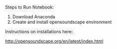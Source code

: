 Steps to Run Notebook:


1. Download Anaconda
2. Create and install opensoundscape environment



Instructions on installations here: 

http://opensoundscape.org/en/latest/index.html



